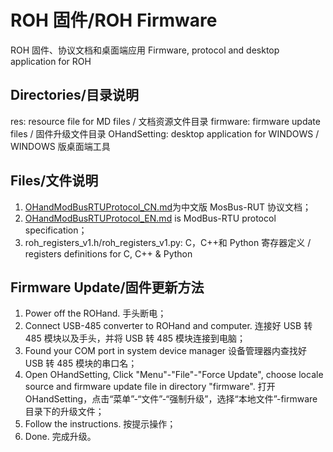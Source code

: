 # ROH 固件/ROH Firmware

ROH 固件、协议文档和桌面端应用
Firmware, protocol and desktop application for ROH

## Directories/目录说明

res: resource file for MD files / 文档资源文件目录
firmware: firmware update files / 固件升级文件目录
OHandSetting: desktop application for WINDOWS / WINDOWS 版桌面端工具

## Files/文件说明

1. [OHandModBusRTUProtocol_CN.md](OHandModBusRTUProtocol_CN.md)为中文版 MosBus-RUT 协议文档；
2. [OHandModBusRTUProtocol_EN.md](OHandModBusRTUProtocol_EN.md) is ModBus-RTU protocol specification；
3. roh_registers_v1.h/roh_registers_v1.py: C，C++和 Python 寄存器定义 / registers definitions for C, C++ & Python

## Firmware Update/固件更新方法

1. Power off the ROHand.
   手头断电；
2. Connect USB-485 converter to ROHand and computer.
   连接好 USB 转 485 模块以及手头，并将 USB 转 485 模块连接到电脑；
3. Found your COM port in system device manager
   设备管理器内查找好 USB 转 485 模块的串口名；
4. Open OHandSetting, Click "Menu"-"File"-"Force Update", choose locale source and firmware update file in directory "firmware".
   打开 OHandSetting，点击“菜单”-“文件”-“强制升级”，选择“本地文件”-firmware 目录下的升级文件；
5. Follow the instructions.
   按提示操作；
6. Done.
   完成升级。
